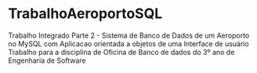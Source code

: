 # TrabalhoAeroportoSQL
Trabalho Integrado Parte 2 - Sistema de Banco de Dados de um Aeroporto no MySQL com Aplicacao orientada a objetos de uma Interface de usuário
Trabalho para a disciplina de Oficina de Banco de dados do 3º ano de Engenharia de Software
